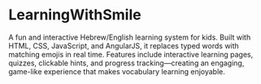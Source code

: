 # LearningWithSmile
A fun and interactive Hebrew/English learning system for kids. Built with HTML, CSS, JavaScript, and AngularJS, it replaces typed words with matching emojis in real time. Features include interactive learning pages, quizzes, clickable hints, and progress tracking—creating an engaging, game-like experience that makes vocabulary learning enjoyable.
